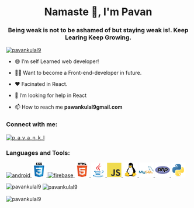 <h1 align="center">Namaste 🙏, I'm Pavan</h1>
<h3 align="center">Being weak is not to be ashamed of but staying weak is!. Keep Learing Keep Growing.</h3>

<p align="left"> <a href="https://github.com/ryo-ma/github-profile-trophy"><img src="https://github-profile-trophy.vercel.app/?username=pavankulal9" alt="pavankulal9" /></a> </p>

- 😄 I’m self Learned web developer!
  
- 👨‍💻 Want to become a Front-end-developer in future.
  
- ❤️ Facinated in React.
  
- 🤝 I’m looking for help in React

- 📫 How to reach me **pawankulal9gmail.com**

<h3 align="left">Connect with me:</h3>
<p align="left">
<a href="https://instagram.com/p_a_v_a_n_k_l" target="blank"><img align="center" src="![Pasted Graphic](https://github.com/Pavankulal9/PavanKulal9/assets/114279960/aed49984-1f0c-4505-8701-777b4f5ba2bb)
" alt="p_a_v_a_n_k_l" height="30" width="40" />
</a>
</p>

<h3 align="left">Languages and Tools:</h3>
<p align="left"> <a href="https://developer.android.com" target="_blank" rel="noreferrer"> <img src="https://cdn.pixabay.com/photo/2015/04/23/17/41/javascript-736400_960_720.png" alt="android" width="40" height="40"/> </a> <a href="https://www.w3schools.com/css/" target="_blank" rel="noreferrer"> <img src="https://raw.githubusercontent.com/devicons/devicon/master/icons/css3/css3-original-wordmark.svg" alt="css3" width="40" height="40"/> </a> <a href="https://firebase.google.com/" target="_blank" rel="noreferrer"> <img src="https://www.vectorlogo.zone/logos/firebase/firebase-icon.svg" alt="firebase" width="40" height="40"/> </a> <a href="https://www.w3.org/html/" target="_blank" rel="noreferrer"> <img src="https://raw.githubusercontent.com/devicons/devicon/master/icons/html5/html5-original-wordmark.svg" alt="html5" width="40" height="40"/> </a> <a href="https://www.java.com" target="_blank" rel="noreferrer"> <img src="https://raw.githubusercontent.com/devicons/devicon/master/icons/java/java-original.svg" alt="java" width="40" height="40"/> </a> <a href="https://developer.mozilla.org/en-US/docs/Web/JavaScript" target="_blank" rel="noreferrer"> <img src="https://raw.githubusercontent.com/devicons/devicon/master/icons/javascript/javascript-original.svg" alt="javascript" width="40" height="40"/> </a> <a href="https://www.linux.org/" target="_blank" rel="noreferrer"> <img src="https://raw.githubusercontent.com/devicons/devicon/master/icons/linux/linux-original.svg" alt="linux" width="40" height="40"/> </a> <a href="https://www.mysql.com/" target="_blank" rel="noreferrer"> <img src="https://raw.githubusercontent.com/devicons/devicon/master/icons/mysql/mysql-original-wordmark.svg" alt="mysql" width="40" height="40"/> </a> <a href="https://www.php.net" target="_blank" rel="noreferrer"> <img src="https://raw.githubusercontent.com/devicons/devicon/master/icons/php/php-original.svg" alt="php" width="40" height="40"/> </a> <a href="https://www.python.org" target="_blank" rel="noreferrer"> <img src="https://raw.githubusercontent.com/devicons/devicon/master/icons/python/python-original.svg" alt="python" width="40" height="40"/> </a> </p>

<p><img align="left" src="https://github-readme-stats.vercel.app/api/top-langs?username=pavankulal9&show_icons=true&locale=en&layout=compact" alt="pavankulal9" /></p>

<p>&nbsp;<img align="center" src="https://github-readme-stats.vercel.app/api?username=pavankulal9&show_icons=true&locale=en" alt="pavankulal9" /></p>

<p><img align="center" src="https://github-readme-streak-stats.herokuapp.com/?user=pavankulal9&" alt="pavankulal9" /></p>
